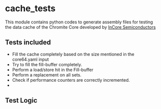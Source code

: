 # cache_tests

This module contains python codes to generate assembly files for testing the data cache of the Chromite Core developed by [InCore Semiconductors](https://incoresemi.com/)

## Tests included
* Fill the cache completely based on the size mentioned in the core64.yaml input
* Try to fill the fill-buffer completely.
* Perform a load/store hit in the Fill-buffer
* Perform a replacement on all sets.
* Check if performance counters are correctly incremented.
* 
## Test Logic
